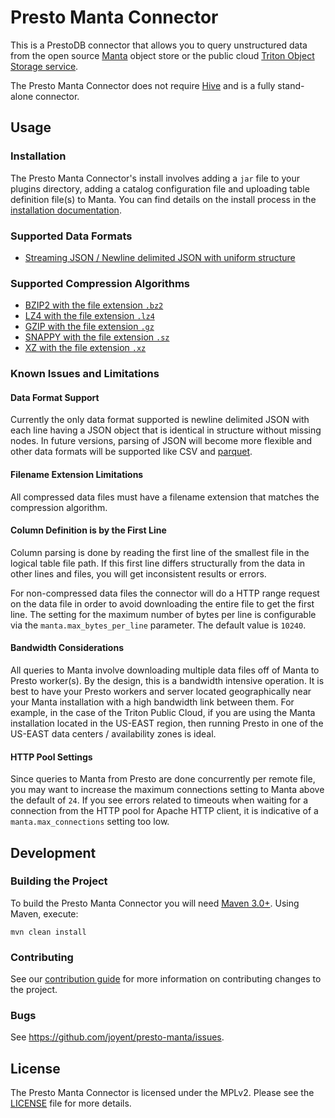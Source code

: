 # Presto Manta Connector

This is a PrestoDB connector that allows you to query unstructured data from 
the open source [Manta](https://github.com/joyent/manta/) object store or 
the public cloud [Triton Object Storage service](https://www.joyent.com/triton/object-storage).

The Presto Manta Connector does not require [Hive](https://hive.apache.org) 
and is a fully stand-alone connector.

## Usage

### Installation

The Presto Manta Connector's install involves adding a `jar` file to your
plugins directory, adding a catalog configuration file and uploading table
definition file(s) to Manta. You can find details on the install process in
the [installation documentation](./INSTALL.md).

### Supported Data Formats

 * [Streaming JSON / Newline delimited JSON with uniform structure](http://ndjson.org)
 
### Supported Compression Algorithms
 
 * [BZIP2 with the file extension `.bz2`](https://en.wikipedia.org/wiki/Bzip2)
 * [LZ4 with the file extension `.lz4`](https://en.wikipedia.org/wiki/LZ4_(compression_algorithm))
 * [GZIP with the file extension `.gz`](https://en.wikipedia.org/wiki/Gzip)
 * [SNAPPY with the file extension `.sz`](https://en.wikipedia.org/wiki/Snappy_(compression))
 * [XZ with the file extension `.xz`](https://en.wikipedia.org/wiki/Xz)   


### Known Issues and Limitations

#### Data Format Support

Currently the only data format supported is newline delimited JSON with each
line having a JSON object that is identical in structure without missing
nodes. In future versions, parsing of JSON will become more flexible and other
data formats will be supported like CSV and [parquet](https://parquet.apache.org).

#### Filename Extension Limitations

All compressed data files must have a filename extension that matches the 
compression algorithm.

#### Column Definition is by the First Line

Column parsing is done by reading the first line of the smallest file in the
logical table file path. If this first line differs structurally from the data
in other lines and files, you will get inconsistent results or errors.    

For non-compressed data files the connector will do a HTTP range request on the
data file in order to avoid downloading the entire file to get the first line.
The setting for the maximum number of bytes per line is configurable via the
`manta.max_bytes_per_line` parameter. The default value is `10240`.

#### Bandwidth Considerations

All queries to Manta involve downloading multiple data files off of Manta to
Presto worker(s). By the design, this is a bandwidth intensive operation. It is
best to have your Presto workers and server located geographically near your
Manta installation with a high bandwidth link between them. For example, in the 
case of the Triton Public Cloud, if you are using the Manta installation located
in the US-EAST region, then running Presto in one of the US-EAST data centers /
availability zones is ideal.

#### HTTP Pool Settings

Since queries to Manta from Presto are done concurrently per remote file, 
you may want to increase the maximum connections setting to Manta above the
default of `24`. If you see errors related to timeouts when waiting for a 
connection from the HTTP pool for Apache HTTP client, it is indicative of a
`manta.max_connections` setting too low.  

## Development

### Building the Project

To build the Presto Manta Connector you will need [Maven 3.0+](https://maven.apache.org).
Using Maven, execute:
```
mvn clean install
```

### Contributing

See our [contribution guide](./CONTRIBUTING.md) for more information on 
contributing changes to the project.

### Bugs

See <https://github.com/joyent/presto-manta/issues>.

## License
The Presto Manta Connector is licensed under the MPLv2. Please see the 
[LICENSE](./LICENSE) file for more details.
